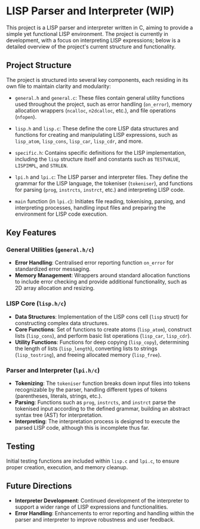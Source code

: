 # LISP Parser and Interpreter (WIP)

This project is a LISP parser and interpreter written in C, aiming to provide a simple yet functional LISP environment. The project is currently in development, with a focus on interpreting LISP expressions; below is a detailed overview of the project's current structure and functionality.

## Project Structure

The project is structured into several key components, each residing in its own file to maintain clarity and modularity:

- `general.h` and `general.c`: These files contain general utility functions used throughout the project, such as error handling (`on_error`), memory allocation wrappers (`ncalloc`, `n2dcalloc`, etc.), and file operations (`nfopen`).

- `lisp.h` and `lisp.c`: These define the core LISP data structures and functions for creating and manipulating LISP expressions, such as `lisp_atom`, `lisp_cons`, `lisp_car`, `lisp_cdr`, and more.

- `specific.h`: Contains specific definitions for the LISP implementation, including the `lisp` structure itself and constants such as `TESTVALUE`, `LISPIMPL`, and `STRLEN`.

- `lpi.h` and `lpi.c`: The LISP parser and interpreter files. They define the grammar for the LISP language, the tokeniser (`tokeniser`), and functions for parsing (`prog`, `instrcts`, `instrct`, etc.) and interpreting LISP code.

- `main` function (in `lpi.c`): Initiates file reading, tokenising, parsing, and interpreting processes, handling input files and preparing the environment for LISP code execution.

## Key Features

### General Utilities (`general.h/c`)

- **Error Handling**: Centralised error reporting function `on_error` for standardized error messaging.
- **Memory Management**: Wrappers around standard allocation functions to include error checking and provide additional functionality, such as 2D array allocation and resizing.

### LISP Core (`lisp.h/c`)

- **Data Structures**: Implementation of the LISP cons cell (`lisp` struct) for constructing complex data structures.
- **Core Functions**: Set of functions to create atoms (`lisp_atom`), construct lists (`lisp_cons`), and perform basic list operations (`lisp_car`, `lisp_cdr`).
- **Utility Functions**: Functions for deep copying (`lisp_copy`), determining the length of lists (`lisp_length`), converting lists to strings (`lisp_tostring`), and freeing allocated memory (`lisp_free`).

### Parser and Interpreter (`lpi.h/c`)

- **Tokenizing**: The `tokeniser` function breaks down input files into tokens recognizable by the parser, handling different types of tokens (parentheses, literals, strings, etc.).
- **Parsing**: Functions such as `prog`, `instrcts`, and `instrct` parse the tokenised input according to the defined grammar, building an abstract syntax tree (AST) for interpretation.
- **Interpreting**: The interpretation process is designed to execute the parsed LISP code, although this is incomplete thus far.

## Testing

Initial testing functions are included within `lisp.c` and `lpi.c`, to ensure proper creation, execution, and memory cleanup.

## Future Directions

- **Interpreter Development**: Continued development of the interpreter to support a wider range of LISP expressions and functionalities.
- **Error Handling**: Enhancements to error reporting and handling within the parser and interpreter to improve robustness and user feedback.
